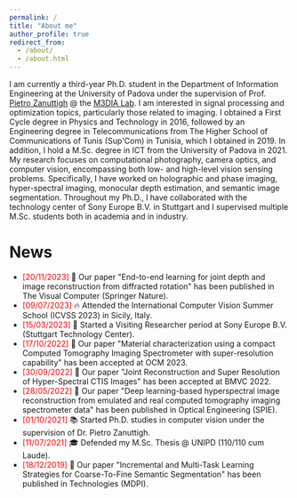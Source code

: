 ```yaml
---
permalink: /
title: "About me"
author_profile: true
redirect_from: 
  - /about/
  - /about.html
---
```


I am currently a third-year Ph.D. student in the Department of Information Engineering at the University of Padova under the supervision of Prof. [Pietro Zanuttigh](https://scholar.google.de/citations?user=xk2N2wkAAAAJ&hl=de&oi=ao) @ the [M3DIA Lab](https://medialab.dei.unipd.it/). I am interested in signal processing and optimization topics, particularly those related to imaging. I obtained a First Cycle degree in Physics and Technology in 2016, followed by an Engineering degree in Telecommunications from The Higher School of Communications of Tunis (Sup'Com) in Tunisia, which I obtained in 2019. In addition, I hold a M.Sc. degree in ICT from the University of Padova in 2021. My research focuses on computational photography, camera optics, and computer vision, encompassing both low- and high-level vision sensing problems. Specifically, I have worked on holographic and phase imaging, hyper-spectral imaging, monocular depth estimation, and semantic image segmentation. Throughout my Ph.D., I have collaborated with the technology center of Sony Europe B.V. in Stuttgart and I supervised multiple M.Sc. students both in academia and in industry.

News
======
- <span style="color:red">[20/11/2023]</span> &#x1F4D7; Our paper "End-to-end learning for joint depth and image reconstruction from diffracted rotation" has been published in The Visual Computer (Springer Nature). 
- <span style="color:red">[09/07/2023]</span>  &#x1F525; Attended the International Computer Vision Summer School (ICVSS 2023) in Sicily, Italy.
- <span style="color:red">[15/03/2023]</span> &#x1F3E2; Started a Visiting Researcher period at Sony Europe B.V. (Stuttgart Technology Center).
- <span style="color:red">[17/10/2022]</span>  &#x1F4D8; Our paper "Material characterization using a compact Computed Tomography Imaging Spectrometer with super-resolution capability" has been accepted at OCM 2023.
- <span style="color:red">[30/09/2022]</span>  &#x1F4D8; Our paper "Joint Reconstruction and Super Resolution of Hyper-Spectral CTIS Images" has been accepted at BMVC 2022.
- <span style="color:red">[28/05/2022]</span>  &#x1F4D7; Our paper "Deep learning-based hyperspectral image reconstruction from emulated and real computed tomography imaging spectrometer data" has been published in Optical Engineering (SPIE).
- <span style="color:red">[01/10/2021]</span>  &#x1F4DA; Started Ph.D. studies in computer vision under the supervision of Dr. Pietro Zanuttigh.
- <span style="color:red">[11/07/2021]</span>  &#x1F393; Defended my M.Sc. Thesis @ UNIPD (110/110 cum Laude).
- <span style="color:red">[18/12/2019]</span>  &#x1F4D7; Our paper "Incremental and Multi-Task Learning Strategies for Coarse-To-Fine Semantic Segmentation" has been published in Technologies (MDPI).
